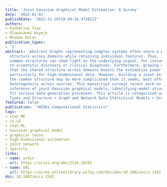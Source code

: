```yaml
---
title: 'Joint Gaussian Graphical Model Estimation: A Survey'
date: '2022-01-01'
publishDate: '2022-11-26T18:49:16.473822Z'
authors:
- Katherine Tsai
- Oluwasanmi Koyejo
- Mladen Kolar
publication_types:
- '2'
abstract: 'Abstract Graphs representing complex systems often share a partial underlying
  structure across domains while retaining individual features. Thus, identifying
  common structures can shed light on the underlying signal, for instance, when applied
  to scientific discovery or clinical diagnoses. Furthermore, growing evidence shows
  that the shared structure across domains boosts the estimation power of graphs,
  particularly for high-dimensional data. However, building a joint estimator to extract
  the common structure may be more complicated than it seems, most often due to data
  heterogeneity across sources. This manuscript surveys recent work on statistical
  inference of joint Gaussian graphical models, identifying model structures that
  fit various data generation processes. This article is categorized under: Data:
  Types and Structure > Graph and Network Data Statistical Models > Graphical Models'
featured: false
publication: '*WIREs Computational Statistics*'
tags:
- stat.ME
- cs.LG
- stat.ML
- Gaussian graphical model
- graphical lasso
- high-dimensional estimation
- joint network
- sparsity
links:
- name: arXiv
  url: https://arxiv.org/abs/2110.10281
- name: URL
  url: https://wires.onlinelibrary.wiley.com/doi/abs/10.1002/wics.1582
doi: 10.1002/wics.1582
---
```


